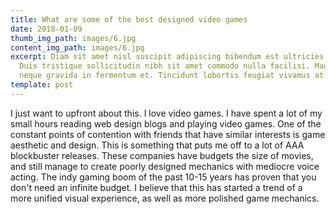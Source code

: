 ```yaml
---
title: What are some of the best designed video games
date: 2018-01-09
thumb_img_path: images/6.jpg
content_img_path: images/6.jpg
excerpt: Diam sit amet nisl suscipit adipiscing bibendum est ultricies integer.
  Duis tristique sollicitudin nibh sit amet commodo nulla facilisi. Mauris augue
  neque gravida in fermentum et. Tincidunt lobortis feugiat vivamus at augue.
template: post
---
```

I just want to upfront about this. I love video games. I have spent a lot of my small hours reading web design blogs and playing video games. One of the constant points of contention with friends that have similar interests is game aesthetic and design. This is something that puts me off to a lot of AAA blockbuster releases. These companies have budgets the size of movies, and still manage to create poorly designed mechanics with mediocre voice acting. The indy gaming boom of the past 10-15 years has proven that you don't need an infinite budget. I believe that this has started a trend of a more unified visual experience, as well as more polished game mechanics.